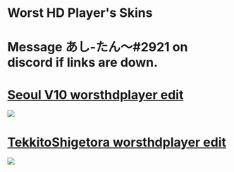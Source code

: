 # Worst HD Player's Skins
# Message あし-たん～#2921 on discord if links are down.



# [Seoul V10 worsthdplayer edit](https://drive.google.com/u/1/uc?id=1OYZkww64_UrBEoAN7TZnX8rEZlWC-mm1&export=download)
![](https://i.imgur.com/fhz11pG.png)

# [TekkitoShigetora worsthdplayer edit](https://drive.google.com/u/1/uc?id=15sTRZUZjmWxH3IN9v14qiJ1pI89RNDjn&export=download)
![](https://i.imgur.com/XTCDwyO.jpg)

